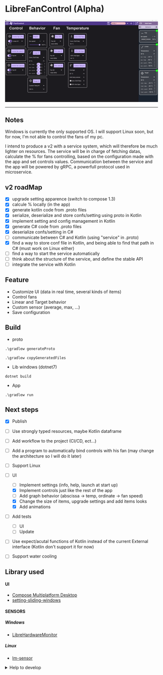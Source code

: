 # LibreFanControl (Alpha)

<img src="assets/mainPage.png" alt="app image">

------


## Notes
Windows is currently the only supported OS. I will support Linux soon, but for now, I'm not able to control the fans of my pc.

I intend to produce a v2 with a service system, which will therefore be much lighter on resources. The service will be in charge of fetching datas, calculate the % for fans controlling, based on the configuration made with the app and set controls values. Communication between the service and the app will be powered by gRPC, a powerfull protocol used in microservice.

## v2 roadMap
- [x] upgrade setting apparence (switch to compose 1.3)
- [x] calcule % locally (in the app)
- [x] generate kotlin code from .proto files
- [x] serialize, deserialize and store confs/setting using proto in Kotlin
- [x] implement setting and config management in Kotlin
- [x] generate C# code from .proto files
- [x] deserialize confs/setting in C#
- [ ] communicate between C# and Kotlin (using "service" in .proto)
- [x] find a way to store conf file in Kotlin, and being able to find that path in C# (must work on Linux either)
- [ ] find a way to start the service automatically
- [ ] think about the structure of the service, and define the stable API
- [ ] integrate the service with Kotlin

## Feature
- Customize UI (data in real time, several kinds of items)
- Control fans
- Linear and Target behavior
- Custom sensor (average, max, ...)
- Save configuration



## Build
- proto
```
.\gradlew generateProto
```
```
.\gradlew copyGeneratedFiles
```

- Lib windows (dotnet7)
```
dotnet build
```
- App
```
.\gradlew run 
```

## Next steps

- [x] Publish
- [ ] Use strongly typed resources, maybe Kotlin dataframe
- [ ] Add workflow to the project (CI/CD, ect...)
- [ ] Add a program to automatically bind controls with his fan (may change the architecture so I will do it later)
- [ ] Support Linux
- [ ] UI
  - [ ] Implement settings (info, help, launch at start up)
  - [x] Implement controls just like the rest of the app
  - [ ] Add graph behavior (abscissa -> temp, ordinate -> fan speed)
  - [x] Change the size of items, upgrade settings and add items looks
  - [x] Add animations
- [ ] Add tests
  - [ ] UI
  - [ ] Update
- [ ] Use expect/acutal functions of Kotlin instead of the current External interface (Kotlin don't support it for now)
- [ ] Support water cooling


## Library used

#### UI
- [Compose Multiplatform Desktop](https://www.jetbrains.com/lp/compose-mpp/)
- [setting-sliding-windows](https://github.com/wiiznokes/setting-sliding-windows)
#### SENSORS
##### Windows
- [LibreHardwareMonitor](https://github.com/LibreHardwareMonitor/LibreHardwareMonitor)
##### Linux
- [lm-sensor](https://github.com/lm-sensors/lm-sensors)

  
<details>
<summary>Help to develop</summary>
<br/>
  
> LibreHardwareMonitor [implementation](https://github.com/lich426/FanCtrl) in C#

> Github of [compose-desktop](https://github.com/JetBrains/compose-jb)

> Video about grpc https://www.youtube.com/watch?v=8C-mRgffoFQ 

> grpc guide https://github.com/grpc-ecosystem/awesome-grpc#lang-java

</details>


